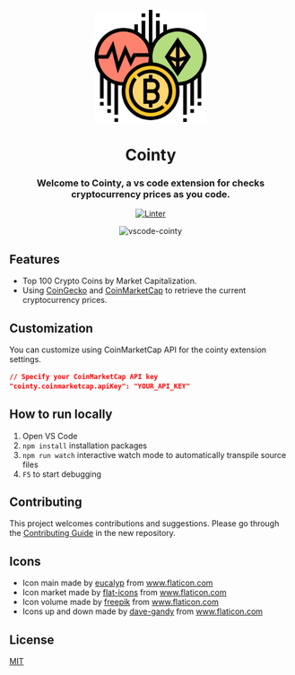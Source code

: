 <p align="center">
  <img alt="vscode logo" src="resources/cryptocurrency-color-logo.svg" width="200px" />
  <h1 align="center">Cointy</h1>
</p>

<h3 align="center">Welcome to Cointy, a vs code extension for checks cryptocurrency prices as you code.</h3>

<p align="center">
  <a href="https://github.com/aofdev/vscode-cointy/workflows/lint">
      <img src="https://github.com/aofdev/vscode-cointy/workflows/lint/badge.svg" alt="Linter">
  </a>
</p>

<p align="center">
    <img src="demo-vscode-cointy.gif" alt="vscode-cointy">
</p>

## Features

- Top 100 Crypto Coins by Market Capitalization.
- Using [CoinGecko](https://www.coingecko.com/) and [CoinMarketCap](https://coinmarketcap.com/) to retrieve the current cryptocurrency prices.

## Customization

You can customize using CoinMarketCap API for the cointy extension settings.

```json
// Specify your CoinMarketCap API key
"cointy.coinmarketcap.apiKey": "YOUR_API_KEY"
```

## How to run locally

1. Open VS Code 
2. `npm install` installation packages
3. `npm run watch` interactive watch mode to automatically transpile source files
4. `F5` to start debugging


## Contributing

This project welcomes contributions and suggestions. Please go through the [Contributing Guide](https://github.com/aofdev/vscode-cointy/blob/min/docs/contributing.md) in the new repository.

## Icons

- Icon main made by [eucalyp](https://www.flaticon.com/authors/eucalyp) from www.flaticon.com
- Icon market made by [flat-icons](https://www.flaticon.com/authors/flat-icons) from www.flaticon.com
- Icon volume made by [freepik](https://www.flaticon.com/authors/freepik) from www.flaticon.com
- Icons up and down made by [dave-gandy](https://www.flaticon.com/authors/dave-gandy) from www.flaticon.com

## License
[MIT](LICENSE)


[lint-badge]: https://github.com/aofdev/vscode-cointy/actions/workflows/lint/badge.svg
[lint-ci]: https://github.com/aofdev/vscode-cointy/actions/workflows/lint
